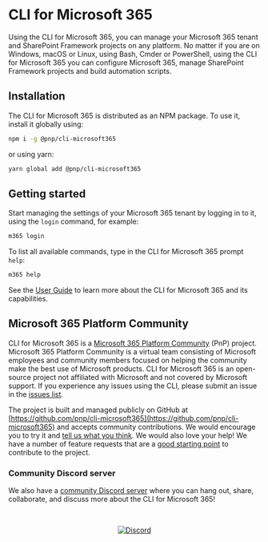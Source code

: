 # CLI for Microsoft 365

Using the CLI for Microsoft 365, you can manage your Microsoft 365 tenant and SharePoint Framework projects on any platform. No matter if you are on Windows, macOS or Linux, using Bash, Cmder or PowerShell, using the CLI for Microsoft 365 you can configure Microsoft 365, manage SharePoint Framework projects and build automation scripts.

<script id="asciicast-445653" src="https://asciinema.org/a/445653.js" async></script>

## Installation

The CLI for Microsoft 365 is distributed as an NPM package. To use it, install it globally using:

```sh
npm i -g @pnp/cli-microsoft365
```

or using yarn:

```sh
yarn global add @pnp/cli-microsoft365
```

## Getting started

Start managing the settings of your Microsoft 365 tenant by logging in to it, using the `login` command, for example:

```sh
m365 login
```

To list all available commands, type in the CLI for Microsoft 365 prompt `help`:

```sh
m365 help
```

See the [User Guide](user-guide/installing-cli.md) to learn more about the CLI for Microsoft 365 and its capabilities.

## Microsoft 365 Platform Community

CLI for Microsoft 365 is a [Microsoft 365 Platform Community](https://pnp.github.io) (PnP) project. Microsoft 365 Platform Community is a virtual team consisting of Microsoft employees and community members focused on helping the community make the best use of Microsoft products. CLI for Microsoft 365 is an open-source project not affiliated with Microsoft and not covered by Microsoft support. If you experience any issues using the CLI, please submit an issue in the [issues list](https://github.com/pnp/cli-microsoft365/issues).

The project is built and managed publicly on GitHub at [https://github.com/pnp/cli-microsoft365](https://github.com/pnp/cli-microsoft365) and accepts community contributions. We would encourage you to try it and [tell us what you think](https://github.com/pnp/cli-microsoft365/issues). We would also love your help! We have a number of feature requests that are a [good starting point](https://github.com/pnp/cli-microsoft365/issues?q=is%3Aissue+is%3Aopen+label%3A%22good+first+issue%22) to contribute to the project.

### Community Discord server

We also have a [community Discord server](https://discord.gg/35HTFJ544b) where you can hang out, share, collaborate, and discuss more about the CLI for Microsoft 365!

<br/>
<p align="center">
  <a href="https://discord.gg/35HTFJ544b">
    <img src="https://img.shields.io/badge/Discord-invite/7rfW4kg6B5-7289da?style=for-the-badge"
      alt="Discord" />
  </a>
</p>
